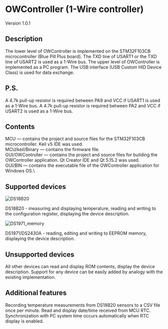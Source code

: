 # OWController (1-Wire controller)
Version 1.0.1
## Description
The lower level of OWController is implemented on the STM32F103CB microcontroller (Blue Pill Plus board).
The TXD line of USART1 or the TXD line of USART2 is used as a 1-Wire bus.
The upper level of OWController is implemented as a PC program.
The USB interface (USB Custom HID Device Class) is used for data exchange.
## P.S.
A 4.7k pull-up resistor is required between PA9 and VCC if USART1 is used as a 1-Wire bus.
A 4.7k pull-up resistor is required between PA2 and VCC if USART2 is used as a 1-Wire bus.
## Contents
MCU — contains the project and source files for the STM32F103CB microcontroller. Keil v5 IDE was used.\
MCU/keil/Binary — contains the firmware file.\
GUI/OWController — contains the project and source files for building the OWController application. Qt Creator IDE and Qt 5.15.2 was used.\
GUI/BIN — contains the executable file of the OWController application for Windows OS.\
## Supported devices
![DS18B20](https://github.com/user-attachments/assets/ed8bc947-ffed-4f19-a865-b1b02e74d2a5)

DS18B20 - measuring and displaying temperature, reading and writing to the configuration register, displaying the device description.

![DS1971_memory](https://github.com/user-attachments/assets/cc3b78bf-cfa1-436e-89a5-44c903f55090)

DS1971/DS2430A - reading, editing and writing to EEPROM memory, displaying the device description.
## Unsupported devices
All other devices can read and display ROM contents, display the device description.
Support for any device can be easily added by analogy with the existing implementation.
## Additional features
Recording temperature measurements from DS18B20 sensors to a CSV file once per minute.
Read and display date/time received from MCU RTC. Synchronization with PC system time occurs automatically when RTC display is enabled.

